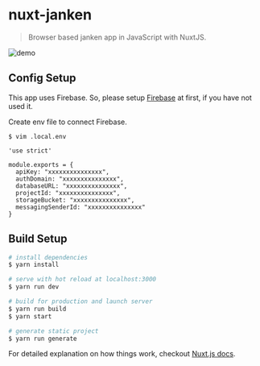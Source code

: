 # nuxt-janken

> Browser based janken app in JavaScript with NuxtJS.

![demo](https://media.giphy.com/media/OSaQf631QsSJmZ81f0/giphy.gif)

## Config Setup

This app uses Firebase.
So, please setup [Firebase](https://firebase.google.com/) at first, if you have not used it.

Create env file to connect Firebase.

```
$ vim .local.env
```

```.local.env
'use strict'

module.exports = {
  apiKey: "xxxxxxxxxxxxxxx",
  authDomain: "xxxxxxxxxxxxxxx",
  databaseURL: "xxxxxxxxxxxxxxx",
  projectId: "xxxxxxxxxxxxxxx",
  storageBucket: "xxxxxxxxxxxxxxx",
  messagingSenderId: "xxxxxxxxxxxxxxx"
}

```

## Build Setup

``` bash
# install dependencies
$ yarn install

# serve with hot reload at localhost:3000
$ yarn run dev

# build for production and launch server
$ yarn run build
$ yarn start

# generate static project
$ yarn run generate
```

For detailed explanation on how things work, checkout [Nuxt.js docs](https://nuxtjs.org).
